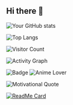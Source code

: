 ## Hi there 👋

<!--
**Mahdi732/Mahdi732** is a ✨ _special_ ✨ repository because its `README.md` (this file) appears on your GitHub profile.

Here are some ideas to get you started:

- 🔭 I’m currently working on ...
- 🌱 I’m currently learning ...
- 👯 I’m looking to collaborate on ...
- 🤔 I’m looking for help with ...
- 💬 Ask me about ...
- 📫 How to reach me: ...
- 😄 Pronouns: ...
- ⚡ Fun fact: ...
-->

![Your GitHub stats](https://github-readme-stats.vercel.app/api?username=Mahdi732&show_icons=true&theme=radical)


![Top Langs](https://github-readme-stats.vercel.app/api/top-langs/?username=Mahdi732&layout=compact&theme=radical)


![Visitor Count](https://komarev.com/ghpvc/?username=Mahdi732&color=blue)

![Activity Graph](https://github-readme-activity-graph.cyclic.app/graph?username=Mahdi732&theme=react-dark)


![Badge](https://img.shields.io/badge/Programming-Python-blue)
![Anime Lover](https://img.shields.io/badge/Anime-Attack_on_Titan-red)


![Motivational Quote](https://quotes-github-readme.vercel.app/api?type=horizontal&theme=radical)

[![ReadMe Card](https://github-readme-stats.vercel.app/api/pin/?Mahdi732&repo=Luxury_V2&theme=radical)](https://github.com/Mahdi732/Luxury_V2)

